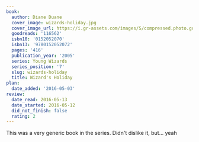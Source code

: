 ```yaml
---
book:
  author: Diane Duane
  cover_image: wizards-holiday.jpg
  cover_image_url: https://i.gr-assets.com/images/S/compressed.photo.goodreads.com/books/1400262906l/116562.jpg
  goodreads: '116562'
  isbn10: '0152052070'
  isbn13: '9780152052072'
  pages: '416'
  publication_year: '2005'
  series: Young Wizards
  series_position: '7'
  slug: wizards-holiday
  title: Wizard's Holiday
plan:
  date_added: '2016-05-03'
review:
  date_read: 2016-05-13
  date_started: 2016-05-12
  did_not_finish: false
  rating: 2
---
```


This was a very generic book in the series. Didn't dislike it, but... yeah
